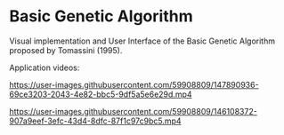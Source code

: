 # Basic Genetic Algorithm
Visual implementation and User Interface of the Basic Genetic Algorithm proposed by Tomassini (1995).

Application videos:

https://user-images.githubusercontent.com/59908809/147890936-69ce3203-2043-4e82-bbc5-9df5a5e6e29d.mp4



https://user-images.githubusercontent.com/59908809/146108372-907a9eef-3efc-43d4-8dfc-87f1c97c9bc5.mp4
